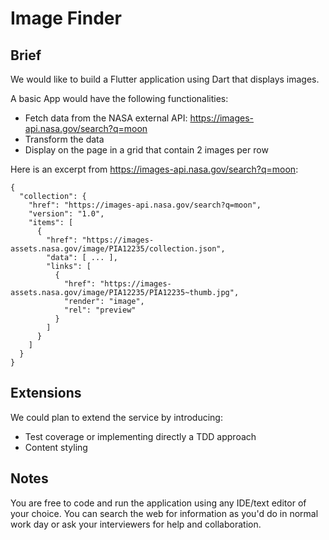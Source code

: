 # Image Finder

## Brief
We would like to build a Flutter application using Dart that displays images.

A basic App would have the following functionalities:
- Fetch data from the NASA external API: https://images-api.nasa.gov/search?q=moon
- Transform the data
- Display on the page in a grid that contain 2 images per row

Here is an excerpt from https://images-api.nasa.gov/search?q=moon:

```
{
  "collection": {
    "href": "https://images-api.nasa.gov/search?q=moon",
    "version": "1.0",
    "items": [
      {
        "href": "https://images-assets.nasa.gov/image/PIA12235/collection.json",
        "data": [ ... ],
        "links": [
          {
            "href": "https://images-assets.nasa.gov/image/PIA12235/PIA12235~thumb.jpg",
            "render": "image",
            "rel": "preview"
          }
        ]
      }
    ]
  }
}
```

## Extensions
We could plan to extend the service by introducing:
- Test coverage or implementing directly a TDD approach
- Content styling

## Notes

You are free to code and run the application using any IDE/text editor of your choice.
You can search the web for information as you'd do in normal work day or ask your interviewers for help and collaboration.
